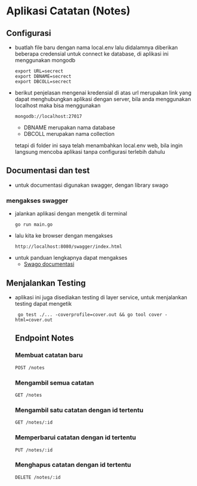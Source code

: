 # Aplikasi Catatan (Notes)

## Configurasi
- buatlah file baru dengan nama local.env lalu didalamnya diberikan beberapa credensial untuk connect ke database,
	di aplikasi ini menggunakan mongodb

	```
	export URL=secrect
	export DBNAME=secrect
	export DBCOLL=secrect
	```
- berikut penjelasan mengenai kredensial di atas
	url merupakan link yang dapat menghubungkan aplikasi dengan server, bila anda menggunakan localhost maka bisa menggunakan 
	```
	mongodb://localhost:27017
	```

	- DBNAME merupakan nama database 
	- DBCOLL merupakan nama collection

	tetapi di folder ini saya telah menambahkan local.env web, bila ingin langsung mencoba aplikasi tanpa configurasi terlebih dahulu

## Documentasi dan test
- untuk documentasi digunakan swagger, dengan library swago

### mengakses swagger
- jalankan aplikasi dengan mengetik di terminal
	```
	go run main.go
	```
- lalu kita ke browser dengan mengakses
	```
	http://localhost:8080/swagger/index.html
	```
- untuk panduan lengkapnya dapat mengakses 
	* [Swago documentasi](https://github.com/swaggo/swag)

## Menjalankan Testing
- aplikasi ini juga disediakan testing di layer service, untuk menjalankan testing dapat mengetik 
	```
	 go test ./... -coverprofile=cover.out && go tool cover -html=cover.out
	```
	## Endpoint Notes
	### Membuat catatan baru
	```
	POST /notes
	```
	### Mengambil semua catatan
	```
	GET /notes
	```
	### Mengambil satu catatan dengan id tertentu
	```
	GET /notes/:id
	```
	### Memperbarui catatan dengan id tertentu
	```
	PUT /notes/:id
	```
	### Menghapus catatan dengan id tertentu
	```
	DELETE /notes/:id
	```
